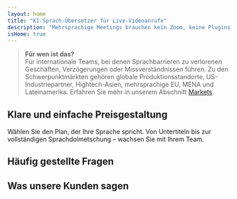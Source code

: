 ```yaml
---
layout: home
title: "KI-Sprach-Übersetzer für Live-Videoanrufe"
description: "Mehrsprachige Meetings brauchen kein Zoom, keine Plugins oder Dolmetscher. InterMind ist ein KI-Sprach-Übersetzer für Echtzeit-Videoanrufe — sprechen und sofort übersetzen."
isHome: true
---
```


<!-- text="Konzentrieren Sie sich auf Wachstum — lassen Sie InterMind die Sprachen handhaben." -->
<!-- text="Klassenzimmer brauchen Jahre; InterMind liefert heute Echtzeitverständigung in jeder Sprache." -->
<!-- text="**Mehrsprachige** Videomeetings mit **Sprach**-Dolmetschung" -->
<!-- title="Live-**Dolmetsch**-Videomeetings" -->

<HeroSection
title="Treffen Sie sich in **jeder** Sprache"
text="Nicht nur Übersetzung. Simultane, sprachbasierte Dolmetschung, die sich menschlich anfühlt.">

<AuthButton text="Hören Sie den Unterschied" buttonClass="brand"/>
<!-- <ContactFormModalNav buttonText="Demo anfordern"/>
<NavButton to="#pricing" buttonClass="alt" buttonLabel="Preise" /> -->
</HeroSection>

> **Für wen ist das?**  
> Für internationale Teams, bei denen Sprachbarrieren zu verlorenen Geschäften, Verzögerungen oder Missverständnissen führen. Zu den Schwerpunktmärkten gehören globale Produktionsstandorte, US-Industriepartner, Hightech-Asien, mehrsprachige EU, MENA und Lateinamerika. Erfahren Sie mehr in unserem Abschnitt [Markets](./product/markets).

<span id="1"></span>
<FeatureBlock :card="{
  title: 'Übersetzung ≠ Verständnis. Das ist der nächste Schritt.',
  details: 'Egal in welcher Sprache, **Ihre Stimme wird gehört — und verstanden** — als ob Sie die gleiche Sprache sprechen würden.',
    items: [
      '⚡︎ Natürlich, in [Echtzeit](/product/how-it-works), und ohne Untertitel oder Verzögerung.',
      '✧ KI-gestützte Dolmetschung erfasst Tonfall, Absicht und branchenspezifische Terminologie.',
    ],
  link: './product/what-is-intermind',
  src: {
    light: '/1.png',
    dark: '/1.png',
  },
  inversion: false
}" />

<span id="2"></span>
<FeatureBlock :card="{
    title: 'Der Verstand in Ihren Meetings',
    details: 'InterMind verwandelt jeden mehrsprachigen Anruf in klares, durchsuchbares Wissen.',
    items: [
      '🔍 **Fragen Sie alles** — KI findet Antworten **in all Ihren Meetings**.',
      '✧ Extrahiert automatisch Aufgaben, Verantwortliche und Fristen.',
      '✧ Fasst Kernpunkte in jeder Sprache sofort zusammen.',
    ],
    link: '/product/how-it-works#🧩-deep-memory-deep-understanding',
    src: {
      light: '/2l.png',
      dark: '/2d.png',
    },
    inversion: true
  }" />

<span id="3"></span>
<FeatureBlock :card="{
    title: 'Entwickelt für professionelle Meetings — nicht nur zum Plaudern',
    details: 'InterMind ist eine **professionelle Videomeeting-Plattform**, kein einfaches Add-on oder Plugin.',
    items: [
      '✧ 1080p Auflösung, intelligente Geräuschunterdrückung, Terminplanung, Moderation, Bildschirmfreigabe, Aufnahme, Teilnehmer-Chat, Kalenderintegration und Übersetzung — alles integriert und sofort einsatzbereit.',
      '✧ **Für immer kostenlos** — keine Kreditkarte, keine Zeitbegrenzung.',
    ],
    link: '/product/how-it-works',
    src: {
      light: '/3.png',
      dark: '/3.png',
    },
    inversion: false
  }" />

<span id="4"></span>
<FeatureBlock
  :card="{
    title: 'Datenschutz wo er wichtig ist',
    details:
      'InterMind ist für vertrauenskritische Gespräche entwickelt — wo Privatsphäre und Kontrolle am wichtigsten sind.',
    items: [
      '⚡︎ [Regionsbasierter Datenschutz](/product/privacy-architecture) — EU, USA, SO-Asien',
      '✧ Konform mit: DSGVO, CCPA, UAE PDPL',
      '✧ **Kein Datentraining**. Kein Zugriff durch Dritte.'
    ],
    link: '/product/privacy-architecture',
    src: {
      light: '/4.png',
      dark: '/4.png',
    },
    inversion: true
  }"
/>

<span id="Pricing"></span>

## Klare und einfache Preisgestaltung

Wählen Sie den Plan, der Ihre Sprache spricht. Von Untertiteln bis zur vollständigen Sprachdolmetschung – wachsen Sie mit Ihrem Team.

<PricingPlans :plans="[
  {
    title: '**Basic** 1 Benutzer',
    price: '**Kostenlos**',
    details: '25 kostenlose Meetings',
    items: [
      '100 Teilnehmer Videomeetings [💬](#3)',
      '30GB gemeinsamer Speicher pro Benutzer',
      '**Simultane Sprachübersetzung** [💬](#1)',
      'KI-Meeting-Assistent für Notizen & Zusammenfassungen [💬](#2)',
    ],
  },
  {
    title: '**Pro** 1-99 Benutzer',
    price: '**20€** /Monat/Benutzer, jährlich abgerechnet',
    details: 'oder 25€ monatlich abgerechnet',
    items: [
      '150 Teilnehmer Videomeetings [💬](#3)',
      '2TB gemeinsamer Speicher pro Benutzer',
      '**Simultane Sprachübersetzung** [💬](#1)',
      'KI-Meeting-Assistent für Notizen & Zusammenfassungen [💬](#2)',
    ],
  },
  {
    title: '**Business** 1-250 Benutzer',
    price: '**Individueller Preis**',
    details: 'Entwickelt für Datenschutz & Compliance',
    items: [
      '500 Teilnehmer Videomeetings [💬](#3)',
      '5TB gemeinsamer Speicher pro Benutzer',
      '**Simultane Sprachübersetzung** [💬](#1)',
      '**KI-Kollege**. Sieht menschlich aus. Klingt natürlich. Schlauer als Sie 👽.',
      '**Regionsbasiertes Privacy-Routing** (EU / US / Asien) [💬](#4)',
    ],
  }
]">
<AuthButton text="Kostenlos testen" buttonClass="alt"/>
<AuthButton text="Jetzt kaufen" buttonClass="brand"/>
<ContactFormModalNav buttonText="Sprechen Sie mit unserem Team" buttonClass="alt"/>
</PricingPlans>

<span id="FAQ"></span>

## Häufig gestellte Fragen

<AccordionGroup :items="
[
  {
    q: 'Was ist ein lizenzierter Benutzer und was ist ein Teilnehmer?',
    a: 'Ein *lizenzierter Benutzer* hat eine kostenlose oder kostenpflichtige Meeting-Lizenz und kann Meetings innerhalb der Grenzen seines Plans planen. *Teilnehmer* sind Eingeladene — sie **benötigen kein Konto oder Lizenz** zur Teilnahme und können sich von jedem Gerät aus **kostenlos** verbinden.'
  },
  {
    q: 'Wie viele Teilnehmer können einem Meeting beitreten?',
    a: 'Das hängt von Ihrem Plan ab: *Basic* unterstützt bis zu **100 Teilnehmer**, *Pro* bis zu **150** und *Business* bis zu **500**.'
  },
  {
    q: 'Wie viele Personen können eine InterMind-Lizenz nutzen?',
    a: 'Jeder *lizenzierte Benutzer* kann **unbegrenzt viele Meetings** hosten. Wenn mehrere Teammitglieder gleichzeitig Meetings hosten müssen, benötigt jeder eine eigene Lizenz.'
  },
  {
    q: 'Funktioniert die Sprachdolmetschung in allen Plänen?',
    a: 'Ja, *Sprachdolmetschung* ist in allen Plänen verfügbar. Bei *Basic* funktioniert sie **nur mit Untertiteln**. *Pro* und *Business* schalten die vollständige **bidirektionale Sprache-zu-Sprache-Dolmetschung**, mehr Kapazität und erweiterte Funktionen frei.'
  },
  {
    q: 'Wie lange kann ein Meeting maximal dauern?',
    a: 'Meetings können in allen Plänen bis zu **24 Stunden** dauern.'
  },
  {
    q: 'Kann ich Meetings aufzeichnen?',
    a: 'Ja, alle Pläne unterstützen **Meeting-Aufzeichnungen**. Die Aufnahmen werden sicher in Ihrem Konto gespeichert und sind jederzeit zugänglich.'
  },
  {
    q: 'Gibt es eine Begrenzung für die Anzahl der Meetings, die ich hosten kann?',
    a: 'Nein. Sie können **unbegrenzt viele Meetings** hosten — selbst im *kostenlosen Basic-Plan*. *Pro* und *Business* Pläne bieten mehr Leistung, Teilnehmer und Kontrolle.'
  },
  {
    q: 'Was ist, wenn ich mehr Speicherplatz für Aufzeichnungen benötige?',
    a: '*Pro* enthält **2 TB** gemeinsamen Speicherplatz pro Benutzer. *Business* bietet **5 TB**. Benötigen Sie mehr? **Kontaktieren Sie uns** für individuelle Optionen.'
  },
  {
    q: 'Wie gewährleistet InterMind Datenschutz und Sicherheit?',
    a: 'InterMind ist **von Grund auf privat**. Alle Daten werden in Ihrer ausgewählten Region verarbeitet und gespeichert — *EU, USA oder Asien*. Wir erfüllen **DSGVO, CCPA und UAE PDPL** und **verwenden Ihre Inhalte nie** für Training oder Zugriff durch Dritte.'
  },
  {
    q: 'Kann ich InterMind vor dem Kauf eines Plans testen?',
    a: 'Absolut. Der *kostenlose Basic-Plan* gibt Ihnen vollen Zugriff auf Kernfunktionen — einschließlich **mehrsprachiger Meetings**, **Untertitel** und einem **KI-Assistenten**. Keine Kreditkarte, **keine zeitliche Begrenzung**. Upgrade jederzeit möglich.'
  },
  {
    q: 'Was ist, wenn ich Hilfe oder Support benötige?',
    a: 'Support ist über unser **Hilfecenter**, **E-Mail** und **Live-Chat** verfügbar. *Business*-Nutzer erhalten **Priority-Support** mit einem persönlichen Ansprechpartner.'
  },
  {
    q: 'Kann ich mein Abonnement jederzeit kündigen?',
    a: 'Ja. *Monatspläne* enden zum Ende des Abrechnungszeitraums. *Jahrespläne* können gegen eine **anteilige Rückerstattung** gekündigt werden.'
  },
  {
    q: 'Wie kann ich meinen Plan upgraden oder downgraden?',
    a: 'Sie können Ihren Plan jederzeit über Ihre **Kontoeinstellungen** ändern. Änderungen werden **sofort** wirksam.'
  },
  {
    q: 'Welche Sprachen unterstützt InterMind für die Sprachdolmetschung?',
    a: 'Wir unterstützen **über 100 Sprachen** mit Echtzeit-Sprachdolmetschung. Die Liste wächst stetig — aktuelle Updates finden Sie auf unserer Website.'
  },
  {
    q: 'Kann ich InterMind für Webinare oder große Veranstaltungen nutzen?',
    a: 'Ja. *Pro* und *Business* Pläne sind ideal für **große Meetings und Webinare** — mit Unterstützung für bis zu **500 Teilnehmer** im *Business*-Plan.'
  }
]
"/>

<span id="Testimonials"></span>

## Was unsere Kunden sagen

<AutoScrollTestimonials testimonialsUrl="/testimonials.json"/>